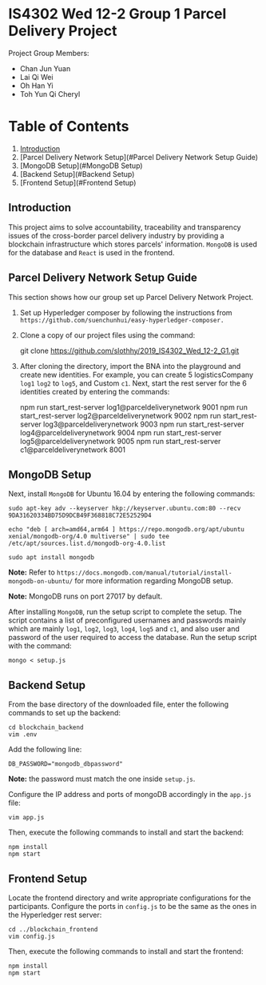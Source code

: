 # IS4302 Wed 12-2 Group 1 Parcel Delivery Project

Project Group Members:<a name="group"></a>

* Chan Jun Yuan
* Lai Qi Wei
* Oh Han Yi
* Toh Yun Qi Cheryl

# Table of Contents
1. [Introduction](#Introduction)
2. [Parcel Delivery Network Setup](#Parcel Delivery Network Setup Guide)
3. [MongoDB Setup](#MongoDB Setup)
4. [Backend Setup](#Backend Setup)
5. [Frontend Setup](#Frontend Setup)

## Introduction
This project aims to solve accountability, traceability and transparency issues
of the cross-border parcel delivery industry by providing a blockchain
infrastructure which stores parcels' information.
`MongoDB` is used for the database and `React` is used in the frontend.

## Parcel Delivery Network Setup Guide
This section shows how our group set up Parcel Delivery Network Project.

1. Set up Hyperledger composer by following the instructions from
`https://github.com/suenchunhui/easy-hyperledger-composer.`

2. Clone a copy of our project files using the command:


    git clone https://github.com/slothhy/2019_IS4302_Wed_12-2_G1.git

3. After cloning the directory, import the BNA into the playground and create
new identities. For example, you can create 5 logisticsCompany `log1` `log2` to `log5`,
and Custom `c1`. Next, start the rest server for the 6 identities created by entering the commands:


    npm run start_rest-server log1@parceldeliverynetwork 9001
    npm run start_rest-server log2@parceldeliverynetwork 9002
    npm run start_rest-server log3@parceldeliverynetwork 9003
    npm run start_rest-server log4@parceldeliverynetwork 9004
    npm run start_rest-server log5@parceldeliverynetwork 9005
    npm run start_rest-server c1@parceldeliverynetwork 8001

  ## MongoDB Setup
Next, install `MongoDB` for Ubuntu 16.04 by entering the following commands:

    sudo apt-key adv --keyserver hkp://keyserver.ubuntu.com:80 --recv 9DA31620334BD75D9DCB49F368818C72E52529D4

    echo "deb [ arch=amd64,arm64 ] https://repo.mongodb.org/apt/ubuntu xenial/mongodb-org/4.0 multiverse" | sudo tee /etc/apt/sources.list.d/mongodb-org-4.0.list

    sudo apt install mongodb

**Note:** Refer to `https://docs.mongodb.com/manual/tutorial/install-mongodb-on-ubuntu/` for more information regarding MongoDB setup.

**Note:** MongoDB runs on port 27017 by default.

After installing `MongoDB`, run the setup script to complete the setup.
The script contains a list of preconfigured usernames and passwords mainly which are mainly `log1`, `log2`, `log3`, `log4`, `log5` and `c1`, and also user and password of the user required to access the database. Run the setup script with the command:

    mongo < setup.js


  ## Backend Setup

From the base directory of the downloaded file, enter the following commands
to set up the backend:

    cd blockchain_backend
    vim .env
Add the following line:

    DB_PASSWORD="mongodb_dbpassword"
**Note:** the password must match the one inside `setup.js`.

Configure the IP address and ports of mongoDB accordingly in the `app.js` file:

    vim app.js
Then, execute the following commands to install and start the backend:

    npm install
    npm start

## Frontend Setup
Locate the frontend directory and write appropriate configurations for the participants. Configure the ports in `config.js` to be the same as the ones in the Hyperledger rest server:

    cd ../blockchain_frontend
    vim config.js

Then, execute the following commands to install and start the frontend:

    npm install
    npm start
